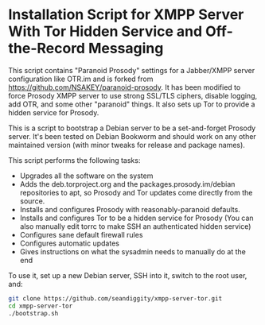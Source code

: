Installation Script for XMPP Server With Tor Hidden Service and Off-the-Record Messaging
===================

This script contains "Paranoid Prosody" settings for a Jabber/XMPP server configuration like OTR.im and is forked from https://github.com/NSAKEY/paranoid-prosody. It has been modified to force Prosody XMPP server to use strong SSL/TLS ciphers, disable logging, add OTR, and some other "paranoid" things. It also sets up Tor to provide a hidden service for Prosody.

This is a script to bootstrap a Debian server to be a set-and-forget Prosody server. It's been tested on Debian Bookworm and should work on any other maintained version (with minor tweaks for release and package names).

This script performs the following tasks:

* Upgrades all the software on the system
* Adds the deb.torproject.org and the packages.prosody.im/debian repositories to apt, so Prosody and Tor updates come directly from the source.
* Installs and configures Prosody with reasonably-paranoid defaults.
* Installs and configures Tor to be a hidden service for Prosody (You can also manually edit torrc to make SSH an authenticated hidden service)
* Configures sane default firewall rules
* Configures automatic updates
* Gives instructions on what the sysadmin needs to manually do at the end

To use it, set up a new Debian server, SSH into it, switch to the root user, and:

```sh
git clone https://github.com/seandiggity/xmpp-server-tor.git
cd xmpp-server-tor
./bootstrap.sh
```
